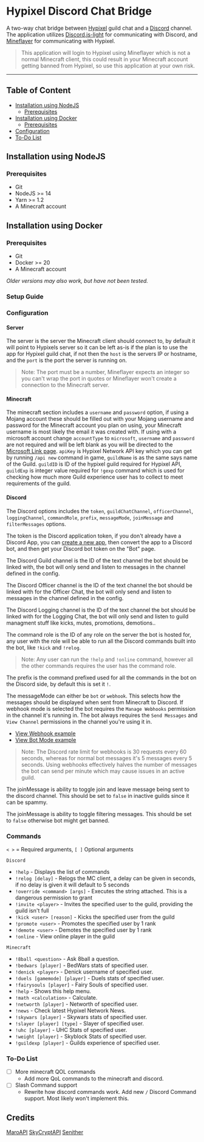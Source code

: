 # Hypixel Discord Chat Bridge

A two-way chat bridge between [Hypixel](https://hypixel.net/) guild chat and a [Discord](https://discord.com/) channel. The application utilizes [Discord.js-light](https://github.com/timotejroiko/discord.js-light) for communicating with Discord, and [Mineflayer](https://github.com/PrismarineJS/mineflayer) for communicating with Hypixel.

> This application will login to Hypixel using Mineflayer which is not a normal Minecraft client, this could result in your Minecraft account getting banned from Hypixel, so use this application at your own risk.

<hr>
 
## Table of Content

- [Installation using NodeJS](#installation-using-nodejs)
  - [Prerequisites](#prerequisites)
- [Installation using Docker](#installation-using-docker)
  - [Prerequisites](#prerequisites-1)
- [Configuration](#configuration)
- [To-Do List](#to-do-list)

## Installation using NodeJS

### Prerequisites

- Git
- NodeJS >= 14
- Yarn >= 1.2
- A Minecraft account

## Installation using Docker

### Prerequisites

- Git
- Docker >= 20
- A Minecraft account

_Older versions may also work, but have not been tested._

### Setup Guide

### Configuration

#### Server

The server is the server the Minecraft client should connect to, by default it will point to Hypixels server so it can be left as-is if the plan is to use the app for Hypixel guild chat, if not then the `host` is the servers IP or hostname, and the `port` is the port the server is running on.

> Note: The port must be a number, Mineflayer expects an integer so you can't wrap the port in quotes or Mineflayer won't create a connection to the Minecraft server.

#### Minecraft

The minecraft section includes a `username` and `password` option, if using a Mojang account these should be filled out with your Mojang username and password for the Minecraft account you plan on using, your Minecraft username is most likely the email it was created with. If using with a microsoft account change `accountType` to `microsoft`, `username` and `password` are not required and will be left blank as you will be directed to the [Microsoft Link page](https://www.microsoft.com/link). `apiKey` is Hypixel Network API key which you can get by running `/api new` command in game, `guildName` is as the same says name of the Guild. `guildID` is ID of the hypixel guild required for Hypixel API, `guildExp` is integer value required for `!gexp` command which is used for checking how much more Guild experience user has to collect to meet requirements of the guild.

#### Discord

The Discord options includes the `token`, `guildChatChannel`, `officerChannel`, `loggingChannel`, `commandRole`, `prefix`, `messageMode`, `joinMessage` and `filterMessages` options.

The token is the Discord application token, if you don't already have a Discord App, you can [create a new app](https://discordapp.com/developers), then convert the app to a Discord bot, and then get your Discord bot token on the "Bot" page.

The Discord Guild channel is the ID of the text channel the bot should be linked with, the bot will only send and listen to messages in the channel defined in the config.

The Discord Officer channel is the ID of the text channel the bot should be linked with for the Officer Chat, the bot will only send and listen to messages in the channel defined in the config.

The Discord Logging channel is the ID of the text channel the bot should be linked with for the Logging Chat, the bot will only send and listen to guild managment stuff like kicks, mutes, promotions, demotions..

The command role is the ID of any role on the server the bot is hosted for, any user with the role will be able to run all the Discord commands built into the bot, like `!kick` and `!relog`.

> Note: Any user can run the `!help` and `!online` command, however all the other commands requires the user has the command role.

The prefix is the command prefixed used for all the commands in the bot on the Discord side, by default this is set it `!`.

The messageMode can either be `bot` or `webhook`. This selects how the messages should be displayed when sent from Minecraft to Discord. If webhook mode is selected the bot requires the `Manage Webhooks` permission in the channel it's running in. The bot always requires the `Send Messages` and `View Channel` permissions in the channel you're using it in.

- [View Webhook example](https://imgur.com/)
- [View Bot Mode example](https://imgur.com/)

> Note: The Discord rate limit for webhooks is 30 requests every 60 seconds, whereas for normal bot messages it's 5 messages every 5 seconds. Using webhooks effectively halves the number of messages the bot can send per minute which may cause issues in an active guild.

The joinMessage is ability to toggle join and leave message being sent to the discord channel. This should be set to `false` in inactive guilds since it can be spammy. 

The joinMessage is ability to toggle filtering messages. This should be set to `false` otherwise bot might get banned.

### Commands

`< >` = Required arguments, `[ ]` Optional arguments

`Discord`

- `!help` - Displays the list of commands
- `!relog [delay]` - Relogs the MC client, a delay can be given in seconds, if no delay is given it will default to 5 seconds
- `!override <command> [args]` - Executes the string attached. This is a dangerous permission to grant 
- `!invite <player>` - Invites the specified user to the guild, providing the guild isn't full 
- `!kick <user> [reason]` - Kicks the specified user from the guild 
- `!promote <user>` - Promotes the specified user by 1 rank 
- `!demote <user>` - Demotes the specified user by 1 rank 
- `!online` - View online player in the guild

`Minecraft` 

- `!8ball <question>` - Ask 8ball a question.
- `!bedwars [player]` - BedWars stats of specified user.
- `!denick <player>` - Denick username of specified user. 
- `!duels [gamemode] [player]` - Duels stats of specified user.
- `!fairysouls [player]` - Fairy Souls of specified user.
- `!help` - Shows this help menu.
- `!math <calculation>` - Calculate.
- `!networth [player]` - Networth of specified user.
- `!news` - Check latest Hypixel Network News.
- `!skywars [player]` - Skywars stats of specified user.
- `!slayer [player] [type]` - Slayer of specified user.
- `!uhc [player]` - UHC Stats of specified user.
- `!weight [player]` - Skyblock Stats of specified user.
- `!guildexp [player]` - Guilds experience of specified user.


### To-Do List

- [ ] More minecraft QOL commands
  - Add more QoL commands to the minecraft and discord.
- [ ] Slash Command support
  - Rewrite how discord commands work. Add new `/` Discord Command support. Most likely won't implement this.

## Credits

[MaroAPI](https://github.com/zt3h)
[SkyCryptAPI](https://github.com/SkyCryptWebsite)
[Senither](https://github.com/Senither)
